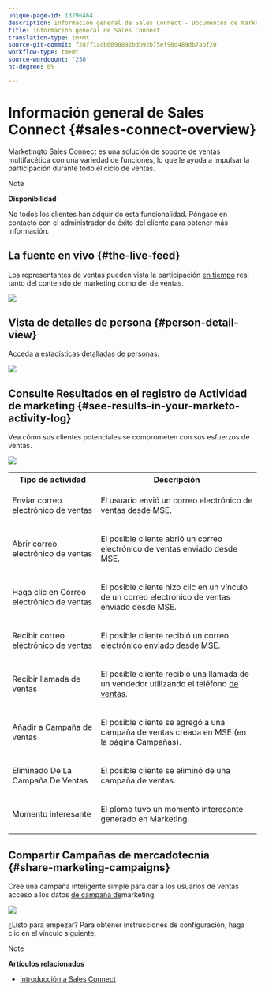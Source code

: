 ```yaml
---
unique-page-id: 13796464
description: Información general de Sales Connect - Documentos de marketing - Documentación del producto
title: Información general de Sales Connect
translation-type: tm+mt
source-git-commit: f28ff1acb0090892bdb92b75ef90d489db7abf20
workflow-type: tm+mt
source-wordcount: '250'
ht-degree: 0%

---
```



# Información general de Sales Connect {#sales-connect-overview}

Marketingto Sales Connect es una solución de soporte de ventas multifacética con una variedad de funciones, lo que le ayuda a impulsar la participación durante todo el ciclo de ventas.

>[!NOTE]
>
>**Disponibilidad**
>
>No todos los clientes han adquirido esta funcionalidad. Póngase en contacto con el administrador de éxito del cliente para obtener más información.

## La fuente en vivo {#the-live-feed}

Los representantes de ventas pueden vista la participación [en tiempo](http://docs.marketo.com/x/d4TS) real tanto del contenido de marketing como del de ventas.

![](assets/engagement.jpg)

## Vista de detalles de persona {#person-detail-view}

Acceda a estadísticas [detalladas de personas](http://docs.marketo.com/x/e4TS).

![](assets/2018-05-11-at-3.28-pm.jpg)

## Consulte Resultados en el registro de Actividad de marketing {#see-results-in-your-marketo-activity-log}

Vea cómo sus clientes potenciales se comprometen con sus esfuerzos de ventas.

![](assets/2018-05-11-at-3.30-pm.jpg)

<table> 
 <tbody> 
  <tr> 
   <th>Tipo de actividad</th> 
   <th>Descripción</th> 
  </tr> 
  <tr> 
   <td><p>Enviar correo electrónico de ventas</p></td> 
   <td><p>El usuario envió un correo electrónico de ventas desde MSE.</p></td> 
  </tr> 
  <tr> 
   <td><p>Abrir correo electrónico de ventas</p></td> 
   <td><p>El posible cliente abrió un correo electrónico de ventas enviado desde MSE.</p></td> 
  </tr> 
  <tr> 
   <td><p>Haga clic en Correo electrónico de ventas</p></td> 
   <td><p>El posible cliente hizo clic en un vínculo de un correo electrónico de ventas enviado desde MSE.</p></td> 
  </tr> 
  <tr> 
   <td colspan="1"><p>Recibir correo electrónico de ventas</p></td> 
   <td colspan="1"><p>El posible cliente recibió un correo electrónico enviado desde MSE.</p></td> 
  </tr> 
  <tr> 
   <td colspan="1"><p>Recibir llamada de ventas</p></td> 
   <td colspan="1"><p>El posible cliente recibió una llamada de un vendedor utilizando el teléfono <a href="http://docs.marketo.com/x/NgDb" rel="nofollow">de ventas</a>.</p></td> 
  </tr> 
  <tr> 
   <td colspan="1"><p>Añadir a Campaña de ventas</p></td> 
   <td colspan="1"><p>El posible cliente se agregó a una campaña de ventas creada en MSE (en la página Campañas).</p></td> 
  </tr> 
  <tr> 
   <td colspan="1"><p>Eliminado De La Campaña De Ventas</p></td> 
   <td colspan="1"><p>El posible cliente se eliminó de una campaña de ventas.</p></td> 
  </tr> 
  <tr> 
   <td colspan="1"><p>Momento interesante</p></td> 
   <td colspan="1"><p>El plomo tuvo un momento interesante generado en Marketing.</p></td> 
  </tr> 
 </tbody> 
</table>

## Compartir Campañas de mercadotecnia {#share-marketing-campaigns}

Cree una campaña inteligente simple para dar a los usuarios de ventas acceso a los datos [de campaña de](http://docs.marketo.com/x/NwDh)marketing.

![](assets/campaign-is-requested.jpg)

¿Listo para empezar? Para obtener instrucciones de configuración, haga clic en el vínculo siguiente.

>[!NOTE]
>
>**Artículos relacionados**
>
>* [Introducción a Sales Connect](http://docs.marketo.com/x/coTS)

>



